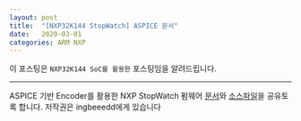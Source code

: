 ```yaml
---
layout: post
title:  "[NXP32K144 StopWatch] ASPICE 문서"
date:   2020-03-01
categories: ARM NXP
---
```


이 포스팅은 `NXP32K144 SoC를 활용한` 포스팅임을 알려드립니다.

---

ASPICE 기반 Encoder를 활용한 NXP StopWatch 펌웨어 [문서](https://drive.google.com/uc?id=1A1Vq5LslsDw4fZWtJLYIt62ZF39UVpZm)와 [소스파일]()을 공유토록 합니다. 저작권은 ingbeeedd에게 있습니다
